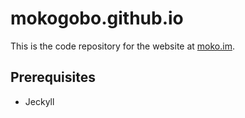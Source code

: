 # mokogobo.github.io

This is the code repository for the website at [moko.im](http://www.moko.im/).

## Prerequisites
- Jeckyll
